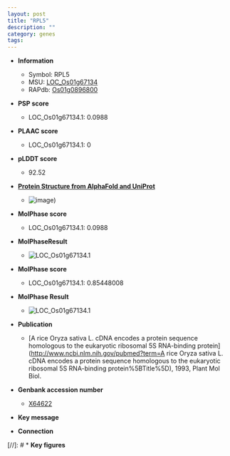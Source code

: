 ```yaml
---
layout: post
title: "RPL5"
description: ""
category: genes
tags: 
---
```


* **Information**  
    + Symbol: RPL5  
    + MSU: [LOC_Os01g67134](http://rice.plantbiology.msu.edu/cgi-bin/ORF_infopage.cgi?orf=LOC_Os01g67134)  
    + RAPdb: [Os01g0896800](http://rapdb.dna.affrc.go.jp/viewer/gbrowse_details/irgsp1?name=Os01g0896800)  

* **PSP score**  
    + LOC_Os01g67134.1: 0.0988 

* **PLAAC score**  
    + LOC_Os01g67134.1: 0 

* **pLDDT score**
    + 92.52

* **[Protein Structure from AlphaFold and UniProt](https://www.uniprot.org/uniprotkb/Q0JGY1/entry#structure)**
    + ![image](https://ricepsp.github.io/images/Q0/AF-Q0JGY1-F1.png))

* **MolPhase score**
    + LOC_Os01g67134.1: 0.0988

* **MolPhaseResult**
    + ![LOC_Os01g67134.1](https://ricepsp.github.io/pictures/LOC_Os01g/LOC_Os01g67134.1.png)

* **MolPhase score**
    + LOC_Os01g67134.1: 0.85448008

* **MolPhase Result**
    + ![LOC_Os01g67134.1](https://304243504.github.io/Pictures/LOC_Os01g/LOC_Os01g67134.1.png)

* **Publication**  
    + [A rice Oryza sativa L. cDNA encodes a protein sequence homologous to the eukaryotic ribosomal 5S RNA-binding protein](http://www.ncbi.nlm.nih.gov/pubmed?term=A rice Oryza sativa L. cDNA encodes a protein sequence homologous to the eukaryotic ribosomal 5S RNA-binding protein%5BTitle%5D), 1993, Plant Mol Biol.

* **Genbank accession number**  
    + [X64622](http://www.ncbi.nlm.nih.gov/nuccore/X64622)

* **Key message**  

* **Connection**  

[//]: # * **Key figures**  


